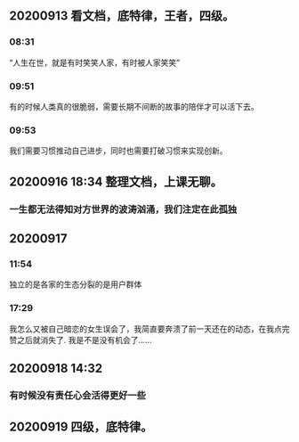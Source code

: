 
## 20200913 看文档，底特律，王者，四级。

### 08:31

“人生在世，就是有时笑笑人家，有时被人家笑笑”

### 09:51

有的时候人类真的很脆弱，需要长期不间断的故事的陪伴才可以活下去。

### 09:53

我们需要习惯推动自己进步，同时也需要打破习惯来实现创新。

## 20200916 18:34 整理文档，上课无聊。

### 一生都无法得知对方世界的波涛汹涌，我们注定在此孤独

## 20200917

### 11:54

独立的是各家的生态分裂的是用户群体

### 17:29

我怎么又被自己暗恋的女生误会了，我简直要奔溃了前一天还在的动态，在我点完赞之后就消失了. 我是不是没有机会了......

## 20200918 14:32

### 有时候没有责任心会活得更好一些

## 20200919 四级，底特律。